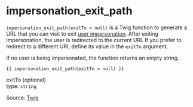 # impersonation_exit_path

`impersonation_exit_path(exitTo = null)` is a Twig function to generate a URL that you can visit to
exit [user impersonation](https://symfony.com/doc/current/security/impersonating_user.html). After exiting
impersonation, the user is redirected to the current URI. If you prefer to redirect to a different URI, define its value
in the `exitTo` argument.

If no user is being impersonated, the function returns an empty string.

```
{{ impersonation_exit_path(exitTo = null) }}
```

exitTo (optional)<br>
type: `string`

Source: [Twig](https://symfony.com/doc/current/reference/twig_reference.html#impersonation-exit-path)